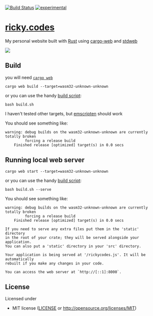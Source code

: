 [![Build Status](https://travis-ci.org/rickycodes/www.svg?branch=master)](https://travis-ci.org/rickycodes/www) [![experimental](http://badges.github.io/stability-badges/dist/experimental.svg)](http://github.com/badges/stability-badges)

# <a href='https://ricky.codes'>ricky.codes</a>  


My personal website built with <a href='http://rust-lang.org/'>Rust</a> using <a href='https://github.com/koute/cargo-web'>cargo-web</a> and <a href='https://github.com/koute/stdweb'>stdweb</a>

<img src='screenshot.png' />

## Build
you will need <a href='https://github.com/koute/cargo-web'>`cargo web`</a>

```
cargo web build --target=wasm32-unknown-unknown
```
or you can use the handy <a href='./build.sh'>build script</a>:
```
bash build.sh
```
I haven't tested other targets, but <a href='https://emscripten.org'>emscripten</a> should work

You should see something like:  
```
warning: debug builds on the wasm32-unknown-unknown are currently totally broken
         forcing a release build
    Finished release [optimized] target(s) in 0.0 secs
```
## Running local web server
```
cargo web start --target=wasm32-unknown-unknown
```
or you can use the handy <a href='./build.sh'>build script</a>:
```
bash build.sh --serve
```
You should see something like:  
```
warning: debug builds on the wasm32-unknown-unknown are currently totally broken
         forcing a release build
    Finished release [optimized] target(s) in 0.0 secs

If you need to serve any extra files put them in the 'static' directory
in the root of your crate; they will be served alongside your application.
You can also put a 'static' directory in your 'src' directory.

Your application is being served at '/rickycodes.js'. It will be automatically
rebuilt if you make any changes in your code.

You can access the web server at `http://[::1]:8000`.
```
## License

Licensed under

  * MIT license ([LICENSE](LICENSE) or http://opensource.org/licenses/MIT)
